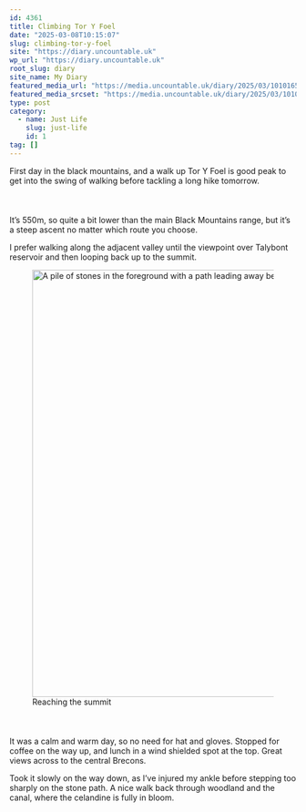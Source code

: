 ```yaml
---
id: 4361
title: Climbing Tor Y Foel
date: "2025-03-08T10:15:07"
slug: climbing-tor-y-foel
site: "https://diary.uncountable.uk"
wp_url: "https://diary.uncountable.uk"
root_slug: diary
site_name: My Diary
featured_media_url: "https://media.uncountable.uk/diary/2025/03/10101657/IMG20250308115905.webp"
featured_media_srcset: "https://media.uncountable.uk/diary/2025/03/10101657/IMG20250308115905-300x146.webp 300w, https://media.uncountable.uk/diary/2025/03/10101657/IMG20250308115905-1024x500.webp 1024w, https://media.uncountable.uk/diary/2025/03/10101657/IMG20250308115905-150x150.webp 150w, https://media.uncountable.uk/diary/2025/03/10101657/IMG20250308115905-640x313.webp 640w, https://media.uncountable.uk/diary/2025/03/10101657/IMG20250308115905.webp 2224w"
type: post
category:
  - name: Just Life
    slug: just-life
    id: 1
tag: []
---
```



<p>First day in the black mountains, and a walk up Tor Y Foel is good peak to get into the swing of walking before tackling a long hike tomorrow.</p>


<style>.kb-row-layout-id4361_623d31-65 > .kt-row-column-wrap{align-content:start;}:where(.kb-row-layout-id4361_623d31-65 > .kt-row-column-wrap) > .wp-block-kadence-column{justify-content:start;}.kb-row-layout-id4361_623d31-65 > .kt-row-column-wrap{column-gap:var(--global-kb-gap-md, 2rem);row-gap:var(--global-kb-gap-md, 2rem);padding-top:var(--global-kb-spacing-sm, 1.5rem);padding-bottom:var(--global-kb-spacing-sm, 1.5rem);grid-template-columns:repeat(2, minmax(0, 1fr));}.kb-row-layout-id4361_623d31-65 > .kt-row-layout-overlay{opacity:0.30;}@media all and (max-width: 1024px){.kb-row-layout-id4361_623d31-65 > .kt-row-column-wrap{grid-template-columns:repeat(2, minmax(0, 1fr));}}@media all and (max-width: 767px){.kb-row-layout-id4361_623d31-65 > .kt-row-column-wrap{grid-template-columns:minmax(0, 1fr);}.kb-row-layout-id4361_623d31-65 > .kt-row-column-wrap > .wp-block-kadence-column:nth-of-type(1){order:2;}.kb-row-layout-id4361_623d31-65 > .kt-row-column-wrap > .wp-block-kadence-column:nth-of-type(2){order:1;}.kb-row-layout-id4361_623d31-65 > .kt-row-column-wrap > .wp-block-kadence-column:nth-of-type(3){order:12;}.kb-row-layout-id4361_623d31-65 > .kt-row-column-wrap > .wp-block-kadence-column:nth-of-type(4){order:11;}.kb-row-layout-id4361_623d31-65 > .kt-row-column-wrap > .wp-block-kadence-column:nth-of-type(5){order:22;}.kb-row-layout-id4361_623d31-65 > .kt-row-column-wrap > .wp-block-kadence-column:nth-of-type(6){order:21;}.kb-row-layout-id4361_623d31-65 > .kt-row-column-wrap > .wp-block-kadence-column:nth-of-type(7){order:32;}.kb-row-layout-id4361_623d31-65 > .kt-row-column-wrap > .wp-block-kadence-column:nth-of-type(8){order:31;}}</style><div class="kb-row-layout-wrap kb-row-layout-id4361_623d31-65 alignnone wp-block-kadence-rowlayout"><div class="kt-row-column-wrap kt-has-2-columns kt-row-layout-equal kt-tab-layout-inherit kt-mobile-layout-row kt-row-valign-top">
<style>.kadence-column4361_b62931-38 > .kt-inside-inner-col,.kadence-column4361_b62931-38 > .kt-inside-inner-col:before{border-top-left-radius:0px;border-top-right-radius:0px;border-bottom-right-radius:0px;border-bottom-left-radius:0px;}.kadence-column4361_b62931-38 > .kt-inside-inner-col{column-gap:var(--global-kb-gap-sm, 1rem);}.kadence-column4361_b62931-38 > .kt-inside-inner-col{flex-direction:column;}.kadence-column4361_b62931-38 > .kt-inside-inner-col > .aligncenter{width:100%;}.kadence-column4361_b62931-38 > .kt-inside-inner-col:before{opacity:0.3;}.kadence-column4361_b62931-38{position:relative;}@media all and (max-width: 1024px){.kadence-column4361_b62931-38 > .kt-inside-inner-col{flex-direction:column;justify-content:center;}}@media all and (max-width: 767px){.kadence-column4361_b62931-38 > .kt-inside-inner-col{flex-direction:column;justify-content:center;}}</style>
<div class="wp-block-kadence-column kadence-column4361_b62931-38"><div class="kt-inside-inner-col">
<p>It&#8217;s 550m, so quite a bit lower than the main Black Mountains range, but it&#8217;s a steep ascent no matter which route you choose.</p>



<p>I prefer walking along the adjacent valley until the viewpoint over Talybont reservoir and then looping back up to the summit.</p>
</div></div>


<style>.kadence-column4361_5d290e-eb > .kt-inside-inner-col,.kadence-column4361_5d290e-eb > .kt-inside-inner-col:before{border-top-left-radius:0px;border-top-right-radius:0px;border-bottom-right-radius:0px;border-bottom-left-radius:0px;}.kadence-column4361_5d290e-eb > .kt-inside-inner-col{column-gap:var(--global-kb-gap-sm, 1rem);}.kadence-column4361_5d290e-eb > .kt-inside-inner-col{flex-direction:column;}.kadence-column4361_5d290e-eb > .kt-inside-inner-col > .aligncenter{width:100%;}.kadence-column4361_5d290e-eb > .kt-inside-inner-col:before{opacity:0.3;}.kadence-column4361_5d290e-eb{position:relative;}@media all and (max-width: 1024px){.kadence-column4361_5d290e-eb > .kt-inside-inner-col{flex-direction:column;justify-content:center;}}@media all and (max-width: 767px){.kadence-column4361_5d290e-eb > .kt-inside-inner-col{flex-direction:column;justify-content:center;}}</style>
<div class="wp-block-kadence-column kadence-column4361_5d290e-eb"><div class="kt-inside-inner-col">
<figure class="wp-block-image size-large"><img loading="lazy" decoding="async" width="1024" height="750" src="https://media.uncountable.uk/diary/2025/03/10101651/IMG20250308121902-1024x750.webp" alt="A pile of stones in the foreground with a path leading away beyond" class="wp-image-4364" srcset="https://media.uncountable.uk/diary/2025/03/10101651/IMG20250308121902-1024x750.webp 1024w, https://media.uncountable.uk/diary/2025/03/10101651/IMG20250308121902-300x220.webp 300w, https://media.uncountable.uk/diary/2025/03/10101651/IMG20250308121902-640x469.webp 640w, https://media.uncountable.uk/diary/2025/03/10101651/IMG20250308121902.webp 1672w" sizes="auto, (max-width: 1024px) 100vw, 1024px" /><figcaption class="wp-element-caption">Reaching the summit</figcaption></figure>
</div></div>

</div></div>


<p>It was a calm and warm day, so no need for hat and gloves.  Stopped for coffee on the way up, and lunch in a wind shielded spot at the top.  Great views across to the central Brecons.</p>



<p>Took it slowly on the way down, as I&#8217;ve injured my ankle before stepping too sharply on the stone path.  A nice walk back through woodland and the canal, where the celandine is fully in bloom.  </p>

